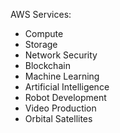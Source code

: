 AWS Services:

- Compute
- Storage
- Network Security
- Blockchain
- Machine Learning
- Artificial Intelligence
- Robot Development
- Video Production
- Orbital Satellites